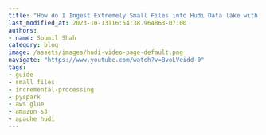 ```yaml
---
title: "How do I Ingest Extremely Small Files into Hudi Data lake with Glue Incremental data processing"
last_modified_at: 2023-10-13T16:54:38.964863-07:00
authors:
- name: Soumil Shah
category: blog
image: /assets/images/hudi-video-page-default.png
navigate: "https://www.youtube.com/watch?v=BvoLVeidd-0"
tags:
- guide
- small files
- incremental-processing
- pyspark
- aws glue
- amazon s3
- apache hudi
---
```

